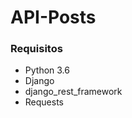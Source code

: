 # API-Posts

<h3> Requisitos </h3>
<ul>
  <li> Python 3.6 </li>
  <li> Django </li>
  <li>django_rest_framework </li>
  <li> Requests </li>
</ul>

